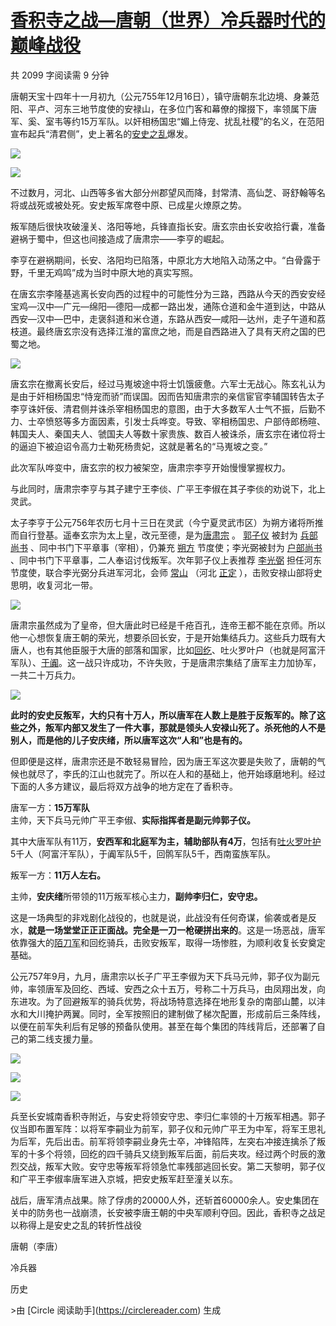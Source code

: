 [香积寺之战—唐朝（世界）冷兵器时代的巅峰战役](https://zhuanlan.zhihu.com/p/611316359)
================================================================

共 2099 字阅读需 9 分钟

唐朝天宝十四年十一月初九（公元755年12月16日），镇守唐朝东北边境、身兼范阳、平卢、河东三地节度使的安禄山，在多位门客和幕僚的撺掇下，率领属下唐军、奚、室韦等约15万军队。以奸相杨国忠“媚上侍宠、扰乱社稷”的名义，在范阳宣布起兵“清君侧”，史上著名的[安史之乱](https://zhida.zhihu.com/search?content_id=223979586&content_type=Article&match_order=1&q=%E5%AE%89%E5%8F%B2%E4%B9%8B%E4%B9%B1&zhida_source=entity)爆发。

![](https://pic2.zhimg.com/v2-e187781dcbcfaa098d2ff947371209fb_r.jpg)

![](https://pica.zhimg.com/v2-e3ef1ce3dcbfb966689881af6b80223c_r.jpg)

不过数月，河北、山西等多省大部分州郡望风而降，封常清、高仙芝、哥舒翰等名将或战死或被处死。安史叛军席卷中原、已成星火燎原之势。

叛军随后很快攻破潼关、洛阳等地，兵锋直指长安。唐玄宗由长安收拾行囊，准备避祸于蜀中，但这也间接造成了唐肃宗——李亨的崛起。

李亨在避祸期间，长安、洛阳均已陷落，中原北方大地陷入动荡之中。“白骨露于野，千里无鸡鸣”成为当时中原大地的真实写照。

在唐玄宗李隆基逃离长安向西的过程中的可能性分为三路，西路从今天的西安安经宝鸡—汉中—广元—绵阳—德阳—成都一路出发，通陈仓道和金牛道到达，中路从西安—汉中—巴中，走褒斜道和米仓道，东路从西安—咸阳—达州，走子午道和荔枝道。最终唐玄宗没有选择江淮的富庶之地，而是自西路进入了具有天府之国的巴蜀之地。

![](https://pic3.zhimg.com/v2-917e695a3e9fc970d310caab9bc80a3e_r.jpg)

唐玄宗在撤离长安后，经过马嵬坡途中将士饥饿疲惫。六军士无战心。陈玄礼认为是由于奸相杨国忠“恃宠而骄”而误国。因而告知唐肃宗的亲信宦官李辅国转告太子李亨诛奸佞、清君侧并诛杀宰相杨国忠的意图，由于大多数军人士气不振，后勤不力、士卒愤怒等多方面因素，引发士兵哗变。导致、宰相杨国忠、户部侍郎杨暄、韩国夫人、秦国夫人、虢国夫人等数十家贵族、数百人被诛杀，唐玄宗在诸位将士的逼迫下被迫诏令高力士勒死杨贵妃，这就是著名的“马嵬坡之变。”

此次军队哗变中，唐玄宗的权力被架空，唐肃宗李亨开始慢慢掌握权力。

与此同时，唐肃宗李亨与其子建宁王李倓、广平王李俶在其子李倓的劝说下，北上灵武。

太子李亨于公元756年农历七月十三日在灵武（今宁夏灵武市区）为朔方诸将所推而自行登基。遥奉玄宗为太上皇，改元至德，是为[唐肃宗](https://link.zhihu.com/?target=https%3A//baike.baidu.com/item/%25E5%2594%2590%25E8%2582%2583%25E5%25AE%2597) 。 [郭子仪](https://link.zhihu.com/?target=https%3A//baike.baidu.com/item/%25E9%2583%25AD%25E5%25AD%2590%25E4%25BB%25AA) 被封为 [兵部尚书](https://link.zhihu.com/?target=https%3A//baike.baidu.com/item/%25E5%2585%25B5%25E9%2583%25A8%25E5%25B0%259A%25E4%25B9%25A6) 、同中书门下平章事（宰相），仍兼充 [朔方](https://link.zhihu.com/?target=https%3A//baike.baidu.com/item/%25E6%259C%2594%25E6%2596%25B9) 节度使；李光弼被封为 [户部尚书](https://link.zhihu.com/?target=https%3A//baike.baidu.com/item/%25E6%2588%25B7%25E9%2583%25A8%25E5%25B0%259A%25E4%25B9%25A6) 、同中书门下平章事，二人奉诏讨伐叛军。次年郭子仪上表推荐 [李光弼](https://link.zhihu.com/?target=https%3A//baike.baidu.com/item/%25E6%259D%258E%25E5%2585%2589%25E5%25BC%25BC) 担任河东节度使，联合李光弼分兵进军河北，会师 [常山](https://link.zhihu.com/?target=https%3A//baike.baidu.com/item/%25E5%25B8%25B8%25E5%25B1%25B1) （河北 [正定](https://link.zhihu.com/?target=https%3A//baike.baidu.com/item/%25E6%25AD%25A3%25E5%25AE%259A) ），击败安禄山部将史思明，收复河北一带。

![](https://pic3.zhimg.com/v2-9bb2caffc4331d8d810298583f59fd94_1440w.jpg)

唐肃宗虽然成为了皇帝，但大唐此时已经是千疮百孔，连帝王都不能在京师。所以他一心想恢复唐王朝的荣光，想要杀回长安，于是开始集结兵力。这些兵力既有大唐人，也有其他臣服于大唐的部落和国家，比如[回纥](https://zhida.zhihu.com/search?content_id=223979586&content_type=Article&match_order=1&q=%E5%9B%9E%E7%BA%A5&zhida_source=entity)、吐火罗叶户（也就是阿富汗军队）、[于阗](https://zhida.zhihu.com/search?content_id=223979586&content_type=Article&match_order=1&q=%E4%BA%8E%E9%98%97&zhida_source=entity)。这一战只许成功，不许失败，于是唐肃宗集结了唐军主力加协军，一共二十万兵力。

![](https://picx.zhimg.com/v2-68f610edccb53fa7d521b5422564c40f_r.jpg)

**此时的安史反叛军，大约只有十万人，所以唐军在人数上是胜于反叛军的。**除了这些之外，叛军内部又发生了一件大事，那就是**领头人安禄山死了。杀死他的人不是别人，而是他的儿子安庆绪，所以唐军这次“人和”也是有的。**

但即便是这样，唐肃宗还是不敢轻易冒险，因为唐王军这次要是失败了，唐朝的气候也就尽了，李氏的江山也就完了。所以在人和的基础上，他开始琢磨地利。经过下面的人多方建议，最后将双方战争的地方定在了香积寺。

唐军一方：**15万军队**  
主帅，天下兵马元帅广平王李俶、**实际指挥者是副元帅郭子仪。**

其中大唐军队有11万，**安西军和北庭军为主，辅助部队有4万**，包括有[吐火罗叶护](https://zhida.zhihu.com/search?content_id=223979586&content_type=Article&match_order=1&q=%E5%90%90%E7%81%AB%E7%BD%97%E5%8F%B6%E6%8A%A4&zhida_source=entity)5千人（阿富汗军队），于阗军队5千，回鹘军队5千，西南蛮族军队。

叛军一方：**11万人左右。**

主帅，**安庆绪**所带领的11万叛军核心主力，**副帅李归仁，安守忠。**

这是一场典型的非戏剧化战役的，也就是说，此战没有任何奇谋，偷袭或者是反水，**就是一场堂堂正正正面战。完全是一刀一枪硬拼出来的**。这是一场恶战，唐军依靠强大的[陌刀军](https://zhida.zhihu.com/search?content_id=223979586&content_type=Article&match_order=1&q=%E9%99%8C%E5%88%80%E5%86%9B&zhida_source=entity)和回纥骑兵，击败安叛军，取得一场惨胜，为顺利收复长安奠定基础。

公元757年9月，九月，唐肃宗以长子广平王李俶为天下兵马元帅，郭子仪为副元帅，率领唐军及回纥、西域、安西之众十五万，号称二十万兵马，由凤翔出发，向东进攻。为了回避叛军的骑兵优势，将战场特意选择在地形复杂的南部山麓，以沣水和大川掩护两翼。同时，全军按照旧的建制做了梯次配置，形成前后三条阵线，以便在前军失利后有足够的预备队使用。甚至在每个集团的阵线背后，还部署了自己的第二线支援力量。

![](https://pic3.zhimg.com/v2-6554c4c3e497fc57088de992e71bba24_1440w.jpg)

![](https://pic2.zhimg.com/v2-5f2c8bc90f7bf86becd1d669766485ad_1440w.jpg)

![](https://pic3.zhimg.com/v2-d568f8bc8b2e5db6b1036f5e4b10da06_1440w.jpeg)

兵至长安城南香积寺附近，与安史将领安守忠、李归仁率领的十万叛军相遇。郭子仪当即布置军阵：以将军李嗣业为前军，郭子仪和元帅广平王为中军，将军王思礼为后军，先后出击。前军将领李嗣业身先士卒，冲锋陷阵，左突右冲接连擒杀了叛军的十多个将领，回纥的四千骑兵又绕到叛军后面，前后夹攻。经过两个时辰的激烈交战，叛军大败。安守忠等叛军将领急忙率残部逃回长安。第二天黎明，郭子仪和广平王李俶率唐军进入京城，把安史叛军赶至潼关以东。

战后，唐军清点战果。除了俘虏的20000人外，还斩首60000余人。安史集团在关中的防务也一战崩溃，长安被李唐王朝的中央军顺利夺回。因此，香积寺之战足以称得上是安史之乱的转折性战役

唐朝（李唐）

冷兵器

历史

\>由 \[Circle 阅读助手\](https://circlereader.com) 生成
